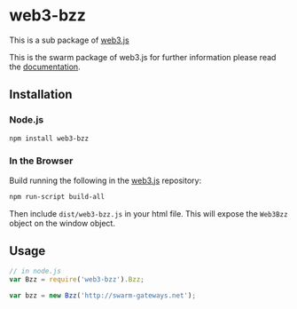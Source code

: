 # web3-bzz

This is a sub package of [web3.js][repo]

This is the swarm package of web3.js for further information please read the [documentation][docs].

## Installation

### Node.js

```bash
npm install web3-bzz
```

### In the Browser

Build running the following in the [web3.js][repo] repository:

```bash
npm run-script build-all
```

Then include `dist/web3-bzz.js` in your html file.
This will expose the `Web3Bzz` object on the window object.


## Usage

```js
// in node.js
var Bzz = require('web3-bzz').Bzz;

var bzz = new Bzz('http://swarm-gateways.net');
```


[docs]: http://web3js.readthedocs.io/en/1.0/
[repo]: https://github.com/ethereum/web3.js


